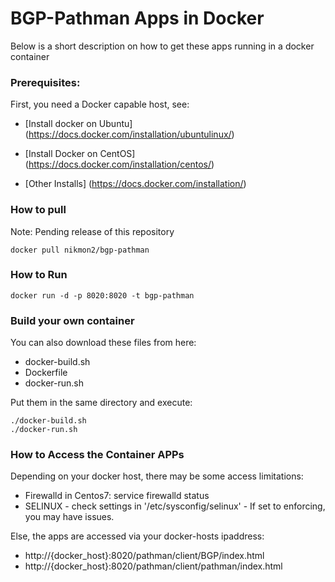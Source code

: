 # BGP-Pathman Apps in Docker

Below is a short description on how to get these apps running in a docker container

###  Prerequisites:
First, you need a Docker capable host, see:

 - [Install docker on Ubuntu] (https://docs.docker.com/installation/ubuntulinux/)

 - [Install Docker on CentOS] (https://docs.docker.com/installation/centos/)
 - [Other Installs] (https://docs.docker.com/installation/)
 
### How to pull
Note: Pending release of this repository
```
docker pull nikmon2/bgp-pathman
```

### How to Run
```
docker run -d -p 8020:8020 -t bgp-pathman
```

### Build your own container
You can also download these files from here:

 - docker-build.sh
 - Dockerfile
 - docker-run.sh
 
Put them in the same directory and execute:

```
./docker-build.sh
./docker-run.sh
``` 
  
### How to Access the Container APPs
Depending on your docker host, there may be some access limitations:

 - Firewalld in Centos7:  service firewalld status
 - SELINUX - check settings in '/etc/sysconfig/selinux' - If set to enforcing, you may have issues.
 
 Else, the apps are accessed via your docker-hosts ipaddress:
  - http://{docker_host}:8020/pathman/client/BGP/index.html
  - http://{docker_host}:8020/pathman/client/pathman/index.html
 